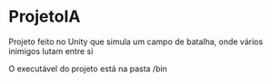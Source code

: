 # ProjetoIA
Projeto feito no Unity que simula um campo de batalha, onde vários inimigos lutam entre si

O executável do projeto está na pasta /bin
